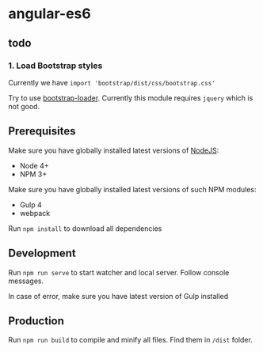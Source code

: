 # angular-es6

## todo
### 1. Load Bootstrap styles
Currently we have `import 'bootstrap/dist/css/bootstrap.css'`

Try to use [bootstrap-loader](https://github.com/shakacode/bootstrap-loader).
Currently this module requires `jquery` which is not good.


## Prerequisites

Make sure you have globally installed latest versions of [NodeJS](https://nodejs.org):
* Node 4+
* NPM 3+

Make sure you have globally installed latest versions of such NPM modules:
* Gulp 4
* webpack

Run `npm install` to download all dependencies

## Development
Run `npm run serve` to start watcher and local server. Follow console messages.

In case of error, make sure you have latest version of Gulp installed


## Production
Run `npm run build` to compile and minify all files. Find them in `/dist` folder.
